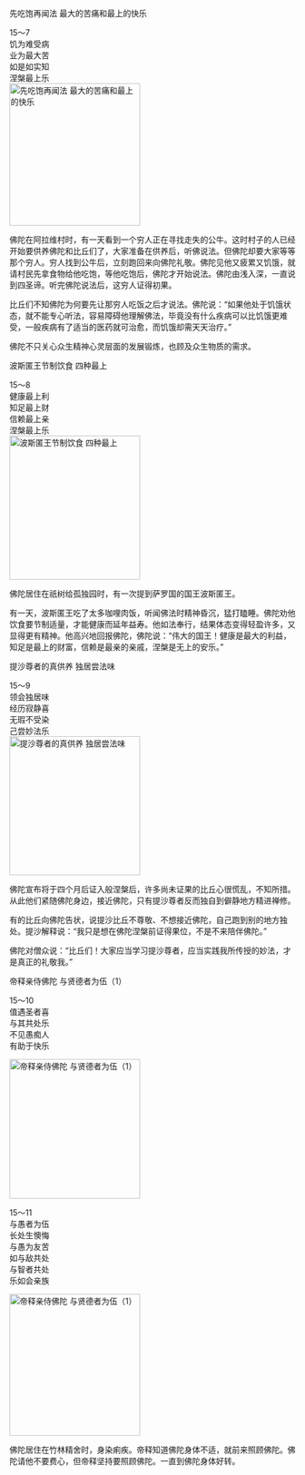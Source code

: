先吃饱再闻法 最大的苦痛和最上的快乐

<div class="e2">
<div>
15～7<br>
 饥为难受病<br>
 业为最大苦<br>
 如是如实知<br>
 涅槃最上乐
</div>
<img src="images/fjj-63-1.jpg" width="230" height="251" alt="先吃饱再闻法 最大的苦痛和最上的快乐"/>
</div>

佛陀在阿拉维村时，有一天看到一个穷人正在寻找走失的公牛。这时村子的人已经开始要供养佛陀和比丘们了，大家准备在供养后，听佛说法。但佛陀却要大家等等那个穷人。穷人找到公牛后，立刻跑回来向佛陀礼敬。佛陀见他又疲累又饥饿，就请村民先拿食物给他吃饱，等他吃饱后，佛陀才开始说法。佛陀由浅入深，一直说到四圣谛。听完佛陀说法后，这穷人证得初果。

比丘们不知佛陀为何要先让那穷人吃饭之后才说法。佛陀说：“如果他处于饥饿状态，就不能专心听法，容易障碍他理解佛法，毕竟没有什么疾病可以比饥饿更难受，一般疾病有了适当的医药就可治愈，而饥饿却需天天治疗。”

佛陀不只关心众生精神心灵层面的发展锻炼，也顾及众生物质的需求。

波斯匿王节制饮食 四种最上

<div class="e2">
<div>
15～8<br>
 健康最上利<br>
 知足最上财<br>
 信赖最上亲<br>
 涅槃最上乐
</div>
<img src="images/fjj-63-2.jpg" width="230" height="254" alt="波斯匿王节制饮食 四种最上"/>
</div>

佛陀居住在祇树给孤独园时，有一次提到萨罗国的国王波斯匿王。

有一天，波斯匿王吃了太多咖哩肉饭，听闻佛法时精神昏沉，猛打瞌睡。佛陀劝他饮食要节制适量，才能健康而延年益寿。他如法奉行，结果体态变得轻盈许多，又显得更有精神。他高兴地回报佛陀，佛陀说：“伟大的国王！健康是最大的利益，知足是最上的财富，信赖是最亲的亲戚，涅槃是无上的安乐。”

提沙尊者的真供养 独居尝法味

<div class="e2">
<div>
15～9<br>
 领会独居味<br>
 经历寂静喜<br>
 无瑕不受染<br>
 己尝妙法乐
</div>
<img src="images/fjj-63-3.jpg" width="230" height="245" alt="提沙尊者的真供养 独居尝法味"/>
</div>

佛陀宣布将于四个月后证入般涅槃后，许多尚未证果的比丘心很慌乱，不知所措。从此他们紧随佛陀身边，接近佛陀，只有提沙尊者反而独自到僻静地方精进禅修。

有的比丘向佛陀告状，说提沙比丘不尊敬、不想接近佛陀，自己跑到别的地方独处。提沙解释说：“我只是想在佛陀涅槃前证得果位，不是不来陪伴佛陀。”

佛陀对僧众说：“比丘们！大家应当学习提沙尊者，应当实践我所传授的妙法，才是真正的礼敬我。”

帝释亲侍佛陀 与贤德者为伍（1）

<div class="e2">
<div>
 <p class="p13-5">15～10<br>
 值遇圣者喜<br>
 与其共处乐<br>
 不见愚痴人<br>
 有助于快乐</p> 
</div>
<img src="images/fjj-63-4.jpg" width="230" height="246" alt="帝释亲侍佛陀 与贤德者为伍（1）"/>
</div>

<div class="e2">
<div>
 <p class="p13-5">15～11<br>
 与愚者为伍<br>
 长处生懊悔<br>
 与愚为友苦<br>
 如与敌共处<br>
 与智者共处<br>
 乐如会亲族</p> 
</div>
<img src="images/fjj-63-5.jpg" width="230" height="250" alt="帝释亲侍佛陀 与贤德者为伍（1）"/>
</div>

佛陀居住在竹林精舍时，身染痢疾。帝释知道佛陀身体不适，就前来照顾佛陀。佛陀请他不要费心，但帝释坚持要照顾佛陀。一直到佛陀身体好转。
